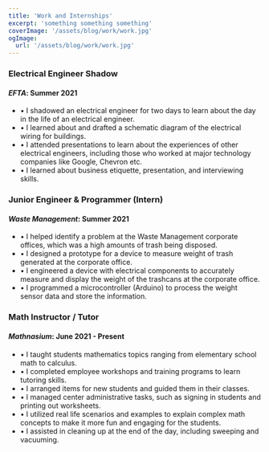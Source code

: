 ```yaml
---
title: 'Work and Internships'
excerpt: 'something something something'
coverImage: '/assets/blog/work/work.jpg'
ogImage:
  url: '/assets/blog/work/work.jpg'
---
```


### **Electrical Engineer Shadow**
#### *EFTA*: Summer 2021

 - • I shadowed an electrical engineer for two days to learn about the  day in the life of an electrical engineer.
 - • I learned about and drafted a schematic diagram of the electrical wiring for buildings.
 - • I attended presentations to learn about the experiences of other electrical engineers, including those who worked at major technology companies like Google, Chevron etc.
 - • I learned about business etiquette, presentation, and interviewing skills.

### **Junior Engineer & Programmer (Intern)**
#### *Waste Management*: Summer 2021

- • I helped identify a problem at the Waste Management corporate offices, which was a high amounts of trash being disposed.
- • I designed a prototype for a device to measure weight of trash generated at the corporate office.
- • I engineered a device with electrical components to accurately measure and display the weight of the trashcans at the corporate office.
- • I programmed a microcontroller (Arduino) to process the weight sensor data and store the information.

### **Math Instructor / Tutor**
#### *Mathnasium*: June 2021 - Present

- • I taught students mathematics topics ranging from elementary school math to calculus.
- • I completed employee workshops and training programs to learn tutoring skills.
- • I arranged items for new students and guided them in their classes.
- • I managed center administrative tasks, such as signing in students and printing out worksheets.
- • I utilized real life scenarios and examples to explain complex math concepts to make it more fun and engaging for the students.
- • I assisted in cleaning up at the end of the day, including sweeping and vacuuming.